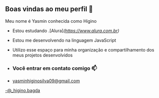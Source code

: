 ## Boas vindas ao meu perfil 👋

Meu nome é Yasmin conhecida como Higino

- Estou estudando .[Alura]_(https://www.alura.com.br)_

- Estou me desenvolvendo na linguagem JavaScript

- Utilizo esse espaço para minha organização e compartilhamento dos meus projetos desenvolvidos

- ### Você entrar em contato comigo 📫

- yasminhiginosilva09@gmail.com

-@_higino.bagda
